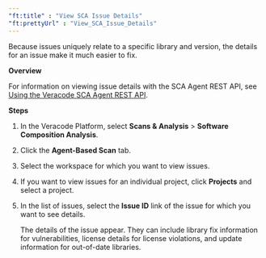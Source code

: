 ```yaml
---
"ft:title" : "View SCA Issue Details"
"ft:prettyUrl" : "View_SCA_Issue_Details"
---
```

Because issues uniquely relate to a specific library and version, the details for an issue make it much easier to fix.

<p font-size="13pt"><b>Overview</b></p>

For information on viewing issue details with the SCA Agent REST API, see [Using the Veracode SCA Agent REST API](https://docs.veracode.com/r/c_sourceclear_intro).

<p font-size="13pt"><b>Steps</b></p>

1.  In the Veracode Platform, select **Scans & Analysis** > **Software Composition Analysis**.
2.  Click the **Agent-Based Scan** tab.
3.  Select the workspace for which you want to view issues.
4.  If you want to view issues for an individual project, click **Projects** and select a project.
5.  In the list of issues, select the **Issue ID** link of the issue for which you want to see details.

    The details of the issue appear. They can include library fix information for vulnerabilities, license details for license violations, and update information for out-of-date libraries.